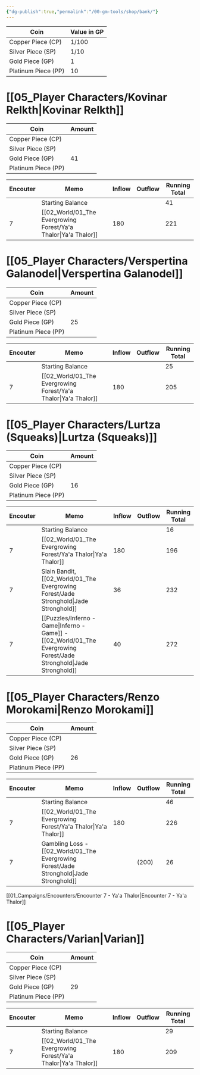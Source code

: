 ```yaml
---
{"dg-publish":true,"permalink":"/00-gm-tools/shop/bank/"}
---
```


| Coin                | Value in GP |
| ------------------- | ----------- |
| Copper Piece (CP)   | 1/100       |
| Silver Piece (SP)   | 1/10        |
| Gold Piece (GP)     | 1           |
| Platinum Piece (PP) | 10          |

# [[05_Player Characters/Kovinar Relkth\|Kovinar Relkth]]

| Coin                | Amount |
| ------------------- | ------ |
| Copper Piece (CP)   |        |
| Silver Piece (SP)   |        |
| Gold Piece (GP)     | 41     |
| Platinum Piece (PP) |        |

| Encouter | Memo             | Inflow | Outflow | Running Total |
| -------- | ---------------- | ------ | ------- | ------------- |
|          | Starting Balance |        |         | 41            |
| 7        | [[02_World/01_The Evergrowing Forest/Ya'a Thalor\|Ya'a Thalor]]  | 180    |         | 221           |

# [[05_Player Characters/Verspertina Galanodel\|Verspertina Galanodel]]

| Coin                | Amount |
| ------------------- | ------ |
| Copper Piece (CP)   |        |
| Silver Piece (SP)   |        |
| Gold Piece (GP)     | 25     |
| Platinum Piece (PP) |        |

| Encouter | Memo             | Inflow | Outflow | Running Total |
| -------- | ---------------- | ------ | ------- | ------------- |
|          | Starting Balance |        |         | 25            |
| 7        | [[02_World/01_The Evergrowing Forest/Ya'a Thalor\|Ya'a Thalor]]  | 180    |         | 205           |

# [[05_Player Characters/Lurtza (Squeaks)\|Lurtza (Squeaks)]]

| Coin                | Amount |
| ------------------- | ------ |
| Copper Piece (CP)   |        |
| Silver Piece (SP)   |        |
| Gold Piece (GP)     | 16     |
| Platinum Piece (PP) |        |

| Encouter | Memo                                     | Inflow | Outflow | Running Total |
| -------- | ---------------------------------------- | ------ | ------- | ------------- |
|          | Starting Balance                         |        |         | 16            |
| 7        | [[02_World/01_The Evergrowing Forest/Ya'a Thalor\|Ya'a Thalor]]                          | 180    |         | 196           |
| 7        | Slain Bandit, [[02_World/01_The Evergrowing Forest/Jade Stronghold\|Jade Stronghold]]        | 36     |         | 232           |
| 7        | [[Puzzles/Inferno - Game\|Inferno - Game]] - [[02_World/01_The Evergrowing Forest/Jade Stronghold\|Jade Stronghold]] | 40     |         | 272           |

# [[05_Player Characters/Renzo Morokami\|Renzo Morokami]]

| Coin                | Amount |
| ------------------- | ------ |
| Copper Piece (CP)   |        |
| Silver Piece (SP)   |        |
| Gold Piece (GP)     | 26     |
| Platinum Piece (PP) |        |

| Encouter | Memo                                | Inflow | Outflow | Running Total |
| -------- | ----------------------------------- | ------ | ------- | ------------- |
|          | Starting Balance                    |        |         | 46            |
| 7        | [[02_World/01_The Evergrowing Forest/Ya'a Thalor\|Ya'a Thalor]]                     | 180    |         | 226           |
| 7        | Gambling Loss - [[02_World/01_The Evergrowing Forest/Jade Stronghold\|Jade Stronghold]] |        | (200)   | 26            |

[[01_Campaigns/Encounters/Encounter 7 - Ya'a Thalor\|Encounter 7 - Ya'a Thalor]]
# [[05_Player Characters/Varian\|Varian]]

| Coin                | Amount |
| ------------------- | ------ |
| Copper Piece (CP)   |        |
| Silver Piece (SP)   |        |
| Gold Piece (GP)     | 29     |
| Platinum Piece (PP) |        |

| Encouter | Memo             | Inflow | Outflow | Running Total |
| -------- | ---------------- | ------ | ------- | ------------- |
|          | Starting Balance |        |         | 29            |
| 7        | [[02_World/01_The Evergrowing Forest/Ya'a Thalor\|Ya'a Thalor]]  | 180    |         | 209           |
